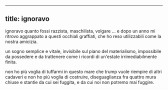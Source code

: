 ----
title: ignoravo
----

ignoravo quanto fossi razzista, maschilista, volgare ...
e dopo un anno mi ritrovo aggrappato
a questi occhiali graffiati, che ho reso utilizzabili
come la nostra amicizia.

un sogno semplice e vitale, invisibile sul piano del materialismo,
impossibile da possedere e da trattenere
come i ricordi di un'estate irrimediabilmente finita.

non ho più voglia di tuffarmi in questo mare
che trump vuole riempire di altri cadaveri
e non ho più voglia di costruire,
diseguaglianza fra quattro mura chiuse e stantìe
da cui sei fuggita, e da cui noi non potremo mai fuggire.
